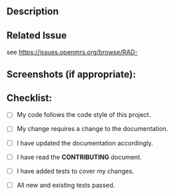 <!--- Provide PR Title above as: 'RAD-JiraIssueNumber JiraIssueTitle' -->

## Description
<!--- Describe your changes in detail -->

## Related Issue
<!--- This project only accepts pull requests related to open issues -->
<!--- If suggesting a new feature or change, please discuss it in an issue
first -->
<!--- If fixing a bug, there should be an issue describing it with steps to
reproduce -->
<!--- Please link to the issue here: -->
see https://issues.openmrs.org/browse/RAD-

## Screenshots (if appropriate):

## Checklist:
<!--- Go over all the following points, and put an `x` in all the boxes that
apply. -->
<!--- If you're unsure about any of these, don't hesitate to ask. We're here to
help! -->
- [ ] My code follows the code style of this project.
- [ ] My change requires a change to the documentation.
- [ ] I have updated the documentation accordingly.
- [ ] I have read the **CONTRIBUTING** document.
- [ ] I have added tests to cover my changes.
- [ ] All new and existing tests passed.

